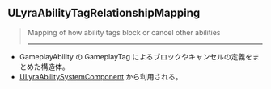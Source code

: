 ## ULyraAbilityTagRelationshipMapping

> Mapping of how ability tags block or cancel other abilities  
> 
> ----

* GameplayAbility の GameplayTag によるブロックやキャンセルの定義をまとめた構造体。
* [ULyraAbilitySystemComponent] から利用される。





<!--- ページ内のリンク --->

<!--- 自前の画像へのリンク --->

<!--- generated --->
[ULyraAbilitySystemComponent]: ../../Lyra/GameplayAbility/ULyraAbilitySystemComponent.md#ulyraabilitysystemcomponent
